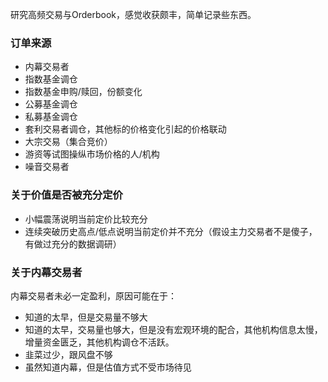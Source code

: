 研究高频交易与Orderbook，感觉收获颇丰，简单记录些东西。

### 订单来源
  - 内幕交易者
  - 指数基金调仓
  - 指数基金申购/赎回，份额变化
  - 公募基金调仓
  - 私募基金调仓
  - 套利交易者调仓，其他标的价格变化引起的价格联动
  - 大宗交易（集合竞价）
  - 游资等试图操纵市场价格的人/机构
  - 噪音交易者

### 关于价值是否被充分定价
  - 小幅震荡说明当前定价比较充分
  - 连续突破历史高点/低点说明当前定价并不充分（假设主力交易者不是傻子，有做过充分的数据调研）

### 关于内幕交易者
内幕交易者未必一定盈利，原因可能在于：
  - 知道的太早，但是交易量不够大
  - 知道的太早，交易量也够大，但是没有宏观环境的配合，其他机构信息太慢，增量资金匮乏，其他机构调仓不活跃。
  - 韭菜过少，跟风盘不够
  - 虽然知道内幕，但是估值方式不受市场待见

